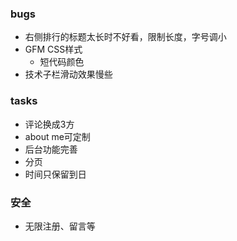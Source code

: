 ### bugs
- 右侧排行的标题太长时不好看，限制长度，字号调小
- GFM CSS样式
    - 短代码颜色
- 技术子栏滑动效果慢些

### tasks
- 评论换成3方
- about me可定制
- 后台功能完善
- 分页
- 时间只保留到日

### 安全
- 无限注册、留言等